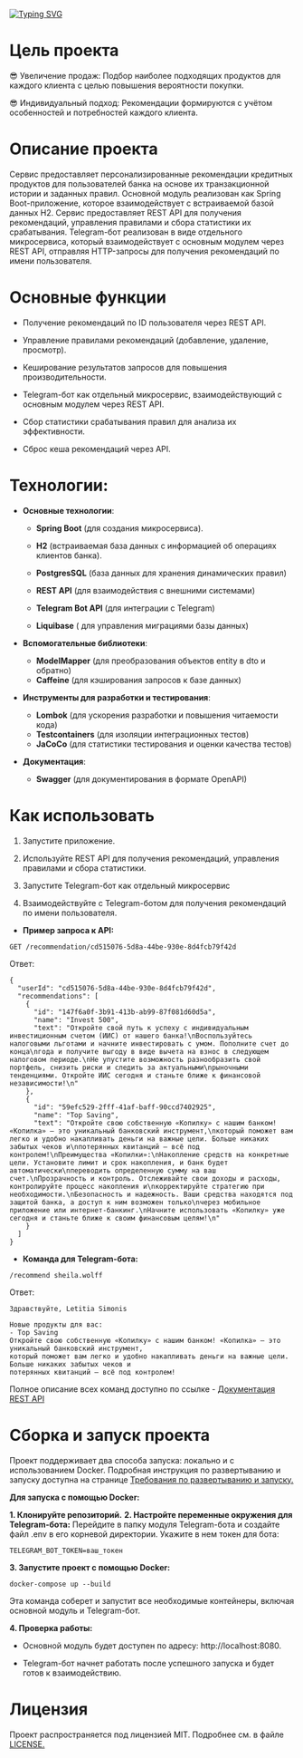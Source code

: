 [![Typing SVG](https://readme-typing-svg.herokuapp.com?font=Times+new+roman&weight=600&size=30&pause=1000&color=F711E2&background=72878429&center=true&vCenter=true&multiline=true&width=435&lines=%D0%A1%D1%82%D0%B0%D1%80%D0%B1%D0%B0%D0%BD%D0%BA+%F0%9F%8C%9F)](https://git.io/typing-svg)

# Цель проекта
:sunglasses: Увеличение продаж: Подбор наиболее подходящих продуктов для каждого клиента с целью повышения вероятности покупки.

:sunglasses: Индивидуальный подход: Рекомендации формируются с учётом особенностей и потребностей каждого клиента.

# Описание проекта

Сервис предоставляет персонализированные рекомендации кредитных продуктов для пользователей банка на основе их транзакционной истории и заданных правил. Основной модуль реализован как Spring Boot-приложение, которое взаимодействует с встраиваемой базой данных H2. Сервис предоставляет REST API для получения рекомендаций, управления правилами и сбора статистики их срабатывания. Telegram-бот реализован в виде отдельного микросервиса, который взаимодействует с основным модулем через REST API, отправляя HTTP-запросы для получения рекомендаций по имени пользователя.

# Основные функции

* Получение рекомендаций по ID пользователя через REST API.

* Управление правилами рекомендаций (добавление, удаление, просмотр).

* Кеширование результатов запросов для повышения производительности.

* Telegram-бот как отдельный микросервис, взаимодействующий с основным модулем через REST API.

* Сбор статистики срабатывания правил для анализа их эффективности.

* Сброс кеша рекомендаций через API.

# Технологии:

* **Основные технологии**:

    - **Spring Boot** (для создания микросервиса).

    - **H2** (встраиваемая база данных с информацией об операциях клиентов банка).

    - **PostgresSQL** (база данных для хранения динамических правил)

    - **REST API** (для взаимодействия с внешними системами)

    - **Telegram Bot API** (для интеграции с Telegram)

    - **Liquibase** ( для управления миграциями базы данных)

* **Вспомогательные библиотеки**:

    - **ModelMapper** (для преобразования объектов entity в dto и обратно)
    - **Caffeine** (для кэширования запросов к базе данных)

* **Инструменты для разработки и тестирования**:

    - **Lombok** (для ускорения разработки и повышения читаемости кода)
    - **Testcontainers** (для изоляции интеграционных тестов)
    - **JaCoCo** (для статистики тестирования и оценки качества тестов)

* **Документация**:

    - **Swagger** (для документирования в формате OpenAPI)

# Как использовать

1. Запустите приложение.

2. Используйте REST API для получения рекомендаций, управления правилами и сбора статистики.

3. Запустите Telegram-бот как отдельный микросервис

4. Взаимодействуйте с Telegram-ботом для получения рекомендаций по имени пользователя.

* **Пример запроса к API:**

``` 
GET /recommendation/cd515076-5d8a-44be-930e-8d4fcb79f42d
```

Ответ:

```
{
  "userId": "cd515076-5d8a-44be-930e-8d4fcb79f42d",
  "recommendations": [
    {
      "id": "147f6a0f-3b91-413b-ab99-87f081d60d5a",
      "name": "Invest 500",
      "text": "Откройте свой путь к успеху с индивидуальным инвестиционным счетом (ИИС) от нашего банка!\nВоспользуйтесь налоговыми льготами и начните инвестировать с умом. Пополните счет до конца\nгода и получите выгоду в виде вычета на взнос в следующем налоговом периоде.\nНе упустите возможность разнообразить свой портфель, снизить риски и следить за актуальными\nрыночными тенденциями. Откройте ИИС сегодня и станьте ближе к финансовой независимости!\n"
    },
    {
      "id": "59efc529-2fff-41af-baff-90ccd7402925",
      "name": "Top Saving",
      "text": "Откройте свою собственную «Копилку» с нашим банком! «Копилка» — это уникальный банковский инструмент,\nкоторый поможет вам легко и удобно накапливать деньги на важные цели. Больше никаких забытых чеков и\nпотерянных квитанций — всё под контролем!\nПреимущества «Копилки»:\nНакопление средств на конкретные цели. Установите лимит и срок накопления, и банк будет автоматически\nпереводить определенную сумму на ваш счет.\nПрозрачность и контроль. Отслеживайте свои доходы и расходы, контролируйте процесс накопления и\nкорректируйте стратегию при необходимости.\nБезопасность и надежность. Ваши средства находятся под защитой банка, а доступ к ним возможен только\nчерез мобильное приложение или интернет-банкинг.\nНачните использовать «Копилку» уже сегодня и станьте ближе к своим финансовым целям!\n"
    }
  ]
}
```

* **Команда для Telegram-бота:**

```
/recommend sheila.wolff
```

Ответ:

```
Здравствуйте, Letitia Simonis

Новые продукты для вас:
- Top Saving
Откройте свою собственную «Копилку» с нашим банком! «Копилка» — это уникальный банковский инструмент,
который поможет вам легко и удобно накапливать деньги на важные цели. Больше никаких забытых чеков и
потерянных квитанций — всё под контролем!
```

Полное описание всех команд доступно по ссылке - [Документация REST API](#title1)

# Сборка и запуск проекта

Проект поддерживает два способа запуска: локально и с использованием Docker. Подробная инструкция по развертыванию и запуску доступна на странице [Требования по развертыванию и запуску.](#title1) <a id="title1"></a>

**Для запуска с помощью Docker:**

**1. Клонируйте репозиторий.**
**2. Настройте переменные окружения для Telegram-бота:** Перейдите в папку модуля Telegram-бота и создайте файл .env в его корневой директории. Укажите в нем токен для бота:

```
TELEGRAM_BOT_TOKEN=ваш_токен
```
**3. Запустите проект с помощью Docker:**

```
docker-compose up --build
```
Эта команда соберет и запустит все необходимые контейнеры, включая основной модуль и Telegram-бот.

**4. Проверка работы:**

* Основной модуль будет доступен по адресу: http://localhost:8080.

* Telegram-бот начнет работать после успешного запуска и будет готов к взаимодействию.

# Лицензия

Проект распространяется под лицензией MIT. Подробнее см. в файле [LICENSE.](#title1) <a id="title1"></a>

